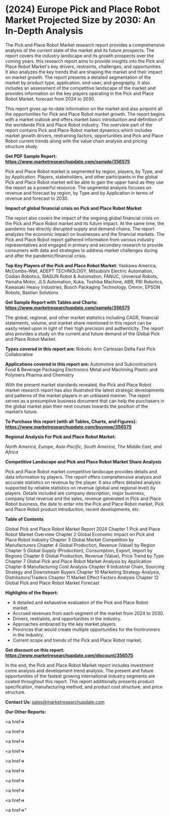 # (2024) Europe Pick and Place Robot Market Projected Size by 2030: An In-Depth Analysis

The Pick and Place Robot Market research report provides a comprehensive analysis of the current state of the market and its future prospects. The report covers the industry landscape and its growth prospects over the coming years. this research report aims to provide insights into the Pick and Place Robot Market's key drivers, restraints, challenges, and opportunities. It also analyzes the key trends that are shaping the market and their impact on market growth. The report presents a detailed segmentation of the market by product type, application, end-user, and geography. It also includes an assessment of the competitive landscape of the market and provides information on the key players operating in the Pick and Place Robot Market. forecast from 2024 to 2030.

This report gives up-to-date information on the market and also pinpoint all the opportunities for Pick and Place Robot market growth. The report begins with a market outlook and offers market basic introduction and definition of the worldwide Pick and Place Robot industry. The overview part of the report contains Pick and Place Robot market dynamics which includes market growth drivers, restraining factors, opportunities and Pick and Place Robot current trends along with the value chain analysis and pricing structure study.

<strong><b>Get PDF Sample Report: <a href=https://www.marketresearchupdate.com/sample/356575>https://www.marketresearchupdate.com/sample/356575</a></b></strong>

Pick and Place Robot market is segmented by region, players, by Type, and by Application. Players, stakeholders, and other participants in the global Pick and Place Robot market will be able to gain the upper hand as they use the report as a powerful resource. The segmental analysis focuses on revenue and forecast by region, by Type and by Application in terms of revenue and forecast to 2030.

<strong><b>Impact of global financial crisis on Pick and Place Robot Market</b></strong>

The report also covers the impact of the ongoing global financial crisis on the Pick and Place Robot market and its future impact. At the same time, the pandemic has directly disrupted supply and demand chains. The report analyzes the economic impact on businesses and the financial markets. The Pick and Place Robot report gathered information from various industry representatives and engaged in primary and secondary research to provide consumers with data and strategies to address market challenges during and after the pandemic/financial crisis.

<strong><b>Top Key Players of the Pick and Place Robot Market:
</b></strong>Yaskawa America, McCombs-Wall, ADEPT TECHNOLOGY, Mitsubishi Electric Automation, Codian Robotics, SIASUN Robot & Automation, FANUC, Universal Robots, Yamaha Motor, JLS Automation, Kuka, Toshiba Machine, ABB, PRI Robotics, Kawasaki Heavy Industries, Bosch Packaging Technology, Omron, EPSON Robots, Bastian Solutions<strong><b>
</b></strong>

<strong><b>Get Sample Report with Tables and Charts: <a href=https://www.marketresearchupdate.com/sample/356575>https://www.marketresearchupdate.com/sample/356575</a></b></strong>

The global, regional, and other market statistics including CAGR, financial statements, volume, and market share mentioned in this report can be easily relied upon in light of their high precision and authenticity. The report also provides a study on the current and future demand of the Global Pick and Place Robot Market.

<strong><b>Types covered in this report are:
</b></strong>Robotic Arm
Cartesian
Delta
Fast Pick
Collaborative<strong><b>
</b></strong>

<strong><b>Applications covered in this report are:
</b></strong>Automotive and Subcontractors
Food & Beverage Packaging
Electronics
Metal and Machining
Plastic and Polymers
Pharma and Chemistry<strong><b>
</b></strong>

With the present market standards revealed, the Pick and Place Robot market research report has also illustrated the latest strategic developments and patterns of the market players in an unbiased manner. The report serves as a presumptive business document that can help the purchasers in the global market plan their next courses towards the position of the market’s future.

<strong><b>To Purchase this report (with all Tables, Charts, and Figures): <a href=https://www.marketresearchupdate.com/buynow/356575>https://www.marketresearchupdate.com/buynow/356575</a></b></strong>

<strong><b>Regional Analysis For Pick and Place Robot Market:</b></strong>

<em><i>North America, Europe, Asia-Pacific, South America, The Middle East, and Africa</i></em>

<strong><b>Competitive Landscape and Pick and Place Robot Market Share Analysis</b></strong>

Pick and Place Robot market competitive landscape provides details and data information by players. The report offers comprehensive analysis and accurate statistics on revenue by the player. It also offers detailed analysis supported by reliable statistics on revenue (global and regional level) by players. Details included are company description, major business, company total revenue and the sales, revenue generated in Pick and Place Robot business, the date to enter into the Pick and Place Robot market, Pick and Place Robot product introduction, recent developments, etc.

<strong><b>Table of Contents</b></strong>

Global Pick and Place Robot Market Report 2024
Chapter 1 Pick and Place Robot Market Overview
Chapter 2 Global Economic Impact on Pick and Place Robot Industry
Chapter 3 Global Market Competition by Manufacturers
Chapter 4 Global Production, Revenue (Value) by Region
Chapter 5 Global Supply (Production), Consumption, Export, Import by Regions
Chapter 6 Global Production, Revenue (Value), Price Trend by Type
Chapter 7 Global Pick and Place Robot Market Analysis by Application
Chapter 8 Manufacturing Cost Analysis
Chapter 9 Industrial Chain, Sourcing Strategy and Downstream Buyers
Chapter 10 Marketing Strategy Analysis, Distributors/Traders
Chapter 11 Market Effect Factors Analysis
Chapter 12 Global Pick and Place Robot Market Forecast

<strong><b>Highlights of the Report:</b></strong>

- A detailed and exhaustive evaluation of the Pick and Place Robot market.
- Accrued revenues from each segment of the market from 2024 to 2030.
- Drivers, restraints, and opportunities in the industry.
- Approaches embraced by the key market players.
- Provinces that would create multiple opportunities for the frontrunners in the industry.
- Current scope and trends of the Pick and Place Robot market.

<strong><b>Get discount on this report: <a href=https://www.marketresearchupdate.com/discount/356575>https://www.marketresearchupdate.com/discount/356575</a></b></strong>

In the end, the Pick and Place Robot Market report includes investment come analysis and development trend analysis. The present and future opportunities of the fastest growing international industry segments are coated throughout this report. This report additionally presents product specification, manufacturing method, and product cost structure, and price structure.

<strong><b>Contact Us:
</b></strong>sales@marketresearchupdate.com

<strong>Our Other Reports:</strong>

<a href=></a>

<a href=></a>

<a href=></a>

<a href=></a>

<a href=></a>

<a href=></a>

<a href=></a>

<a href=></a>

<a href=></a>

<a href=></a>"
